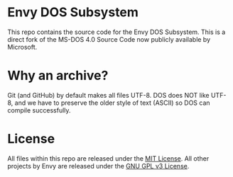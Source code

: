 # Envy DOS Subsystem

This repo contains the source code for the Envy DOS Subsystem. This is a direct fork of the MS-DOS 4.0 Source Code now publicly available by Microsoft. 

# Why an archive?

Git (and GitHub) by default makes all files UTF-8. DOS does NOT like UTF-8, and we have to preserve the older style of text (ASCII) so DOS can compile successfully.

# License

All files within this repo are released under the [MIT License]( https://en.wikipedia.org/wiki/MIT_License).
All other projects by Envy are released under the [GNU GPL v3 License]( https://www.gnu.org/licenses/gpl-3.0.html).
